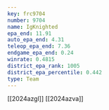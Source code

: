 ```yaml
---
key: frc9704
number: 9704
name: IgKnighted
epa_end: 11.91
auto_epa_end: 4.31
teleop_epa_end: 7.36
endgame_epa_end: 0.24
winrate: 0.4815
district_epa_rank: 1005
district_epa_percentile: 0.442
type: Team
---
```

[[2024azgl]]
[[2024azva]]
